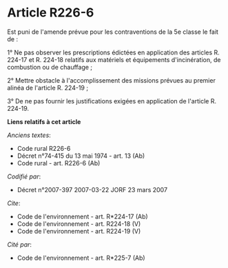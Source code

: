 # Article R226-6

Est puni de l'amende prévue pour les contraventions de la 5e classe le fait de :

1° Ne pas observer les prescriptions édictées en application des articles R. 224-17 et R. 224-18 relatifs aux matériels et
équipements d'incinération, de combustion ou de chauffage ;

2° Mettre obstacle à l'accomplissement des missions prévues au premier alinéa de l'article R. 224-19 ;

3° De ne pas fournir les justifications exigées en application de l'article R. 224-19.

**Liens relatifs à cet article**

_Anciens textes_:

  - Code rural R226-6
  - Décret n°74-415 du 13 mai 1974 - art. 13 (Ab)
  - Code rural - art. R226-6 (Ab)

_Codifié par_:

  - Décret n°2007-397 2007-03-22 JORF 23 mars 2007

_Cite_:

  - Code de l'environnement - art. R*224-17 (Ab)
  - Code de l'environnement - art. R224-18 (V)
  - Code de l'environnement - art. R224-19 (V)

_Cité par_:

  - Code de l'environnement - art. R*225-7 (Ab)
